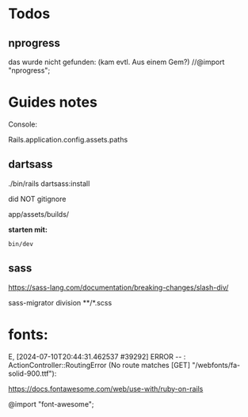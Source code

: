 
# Todos

## nprogress
das wurde nicht gefunden: 
(kam evtl. Aus einem Gem?)
//@import "nprogress";



# Guides notes

Console:

Rails.application.config.assets.paths

## dartsass

./bin/rails dartsass:install

did NOT gitignore

app/assets/builds/

**starten mit:**

    bin/dev


## sass
https://sass-lang.com/documentation/breaking-changes/slash-div/

sass-migrator division **/*.scss

# fonts:

E, [2024-07-10T20:44:31.462537 #39292] ERROR -- :
ActionController::RoutingError (No route matches [GET] "/webfonts/fa-solid-900.ttf"):

https://docs.fontawesome.com/web/use-with/ruby-on-rails

@import "font-awesome";